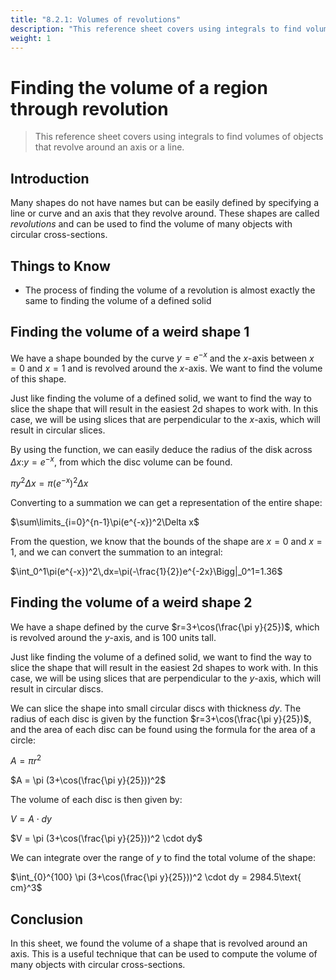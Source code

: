 ```yaml
---
title: "8.2.1: Volumes of revolutions"
description: "This reference sheet covers using integrals to find volumes of objects that revolve around an axis or a line."
weight: 1
---
```


# Finding the volume of a region through revolution

> This reference sheet covers using integrals to find volumes of objects that revolve around an axis or a line.

## Introduction

Many shapes do not have names but can be easily defined by specifying a line or curve and an axis that they revolve around. These shapes are called _revolutions_ and can be used to find the volume of many objects with circular cross-sections.

## Things to Know

- The process of finding the volume of a revolution is almost exactly the same to finding the volume of a defined solid

## Finding the volume of a weird shape 1

We have a shape bounded by the curve $y=e^{-x}$ and the $x$-axis between $x=0$ and $x=1$ and is revolved around the $x$-axis. We want to find the volume of this shape.

Just like finding the volume of a defined solid, we want to find the way to slice the shape that will result in the easiest 2d shapes to work with. In this case, we will be using slices that are perpendicular to the $x$-axis, which will result in circular slices.

By using the function, we can easily deduce the radius of the disk across $\Delta x$:$y=e^{-x}$, from which the disc volume can be found.

$\pi y^2\Delta x=\pi(e^{-x})^2\Delta x$

Converting to a summation we can get a representation of the entire shape:

$\sum\limits_{i=0}^{n-1}\pi(e^{-x})^2\Delta x$

From the question, we know that the bounds of the shape are $x=0$ and $x=1$, and we can convert the summation to an integral:

$\int_0^1\pi(e^{-x})^2\,dx=\pi(-\frac{1}{2})e^{-2x}\Bigg|_0^1=1.36$

## Finding the volume of a weird shape 2

We have a shape defined by the curve $r=3+\cos(\frac{\pi y}{25})$, which is revolved around the $y$-axis, and is 100 units tall.

Just like finding the volume of a defined solid, we want to find the way to slice the shape that will result in the easiest 2d shapes to work with. In this case, we will be using slices that are perpendicular to the $y$-axis, which will result in circular discs.

We can slice the shape into small circular discs with thickness $dy$. The radius of each disc is given by the function $r=3+\cos(\frac{\pi y}{25})$, and the area of each disc can be found using the formula for the area of a circle:

$A = \pi r^2$

$A = \pi (3+\cos(\frac{\pi y}{25}))^2$

The volume of each disc is then given by:

$V = A \cdot dy$

$V = \pi (3+\cos(\frac{\pi y}{25}))^2 \cdot dy$

We can integrate over the range of $y$ to find the total volume of the shape:

$\int_{0}^{100} \pi (3+\cos(\frac{\pi y}{25}))^2 \cdot dy = 2984.5\text{ cm}^3$

## Conclusion

In this sheet, we found the volume of a shape that is revolved around an axis. This is a useful technique that can be used to compute the volume of many objects with circular cross-sections.
